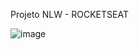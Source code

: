 Projeto NLW - ROCKETSEAT

![image](https://user-images.githubusercontent.com/59448111/166344302-cd86932e-30d6-4c60-94b2-6a8ba20cd8af.png)

